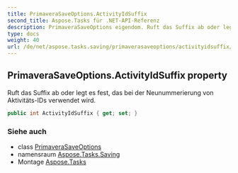 ```yaml
---
title: PrimaveraSaveOptions.ActivityIdSuffix
second_title: Aspose.Tasks für .NET-API-Referenz
description: PrimaveraSaveOptions eigendom. Ruft das Suffix ab oder legt es fest das bei der Neunummerierung von AktivitätsIDs verwendet wird.
type: docs
weight: 40
url: /de/net/aspose.tasks.saving/primaverasaveoptions/activityidsuffix/
---
```

## PrimaveraSaveOptions.ActivityIdSuffix property

Ruft das Suffix ab oder legt es fest, das bei der Neunummerierung von Aktivitäts-IDs verwendet wird.

```csharp
public int ActivityIdSuffix { get; set; }
```

### Siehe auch

* class [PrimaveraSaveOptions](../)
* namensraum [Aspose.Tasks.Saving](../../primaverasaveoptions/)
* Montage [Aspose.Tasks](../../../)


